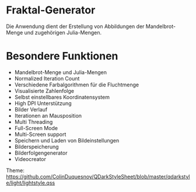 # Fraktal-Generator

Die Anwendung dient der Erstellung von Abbildungen der Mandelbrot-Menge und zugehörigen Julia-Mengen.

# Besondere Funktionen
- Mandelbrot-Menge und Julia-Mengen
- Normalized Iteration Count
- Verschiedene Farbalgorithmen für die Fluchtmenge
- Visualisierte Zahlenfolge
- Selbst einstellbares Koordinatensystem
- High DPI Unterstützung
- Bilder Verlauf
- Iterationen an Mausposition
- Multi Threading
- Full-Screen Mode
- Multi-Screen support
- Speichern und Laden von Bildeinstellungen
- Bilderspeicherung
- Bilderfolgengenerator
- Videocreator


Theme:
https://github.com/ColinDuquesnoy/QDarkStyleSheet/blob/master/qdarkstyle/light/lightstyle.qss

